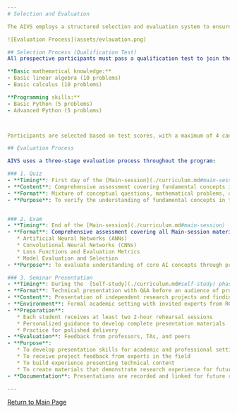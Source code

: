 ```yaml
---
# Selection and Evaluation

The AIVS employs a structured selection and evaluation system to ensure participants receive the maximum benefit from the program.

![Evaluation Process](assets/evlauation.png)

## Selection Process (Qualification Test)
All prospective participants must pass a qualification test to join the program. This test assesses:

**Basic mathematical knowledge:**
- Basic linear algebra (10 problems)
- Basic calculus (10 problems)

**Programming skills:**
- Basic Python (5 problems)
- Advanced Python (5 problems)



Participants are selected based on test scores, with a maximum of 4 candidates chosen according to highest scores.

## Evaluation Process

AIVS uses a three-stage evaluation process throughout the program:

### 1. Quiz
- **Timing**: First day of the [Main-session](./curriculum.md#main-session)
- **Content**: Comprehensive assessment covering fundamental concepts in Linear Algebra, Calculus, Machine Learning, Deep Learning, Computer Structure, Networks, and Operating Systems
- **Format**: Mixture of conceptual questions, mathematical problems, and application scenarios
- **Purpose**: To verify the understanding of fundamental concepts in the pre-session online lectures


### 2. Exam
- **Timing**: End of the [Main-session](./curriculum.md#main-session)
- **Format**: Comprehensive assessment covering all Main-session material including:
   * Artificial Neural Networks (ANNs)
   * Convolutional Neural Networks (CNNs)
   * Loss Functions and Evaluation Metrics
   * Model Evaluation and Selection
- **Purpose**: To evaluate understanding of core AI concepts through practical problem solving

### 3. Seminar Presentation
- **Timing**: During the  [Self-study](./curriculum.md#self-study) phase following the Main-session
- **Format**: Technical presentation with Q&A before an audience of professors, PhD students, and peers
- **Content**: Presentation of independent research projects and findings
- **Environment**: Formal academic setting with invited experts from RC4 and students interested in AI
- **Preparation**: 
   * Each student receives at least two 2-hour rehearsal sessions
   * Personalized guidance to develop complete presentation materials
   * Practice for polished delivery
- **Evaluation**: Feedback from professors, TAs, and peers
- **Purpose**: 
   * To develop presentation skills for academic and professional settings
   * To receive project feedback from experts in the field
   * To build experience presenting technical content
   * To create materials that demonstrate research experience for future applications
- **Documentation**: Presentations are recorded and linked for future reference

---
```

[Return to Main Page](./readme.md#Table-of-Contents)

